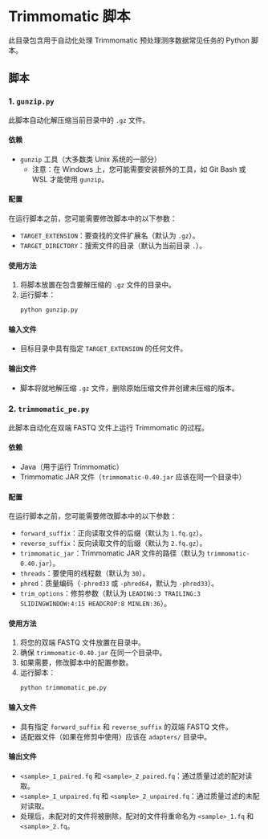 # Trimmomatic 脚本

此目录包含用于自动化处理 Trimmomatic 预处理测序数据常见任务的 Python 脚本。

## 脚本

### 1. `gunzip.py`

此脚本自动化解压缩当前目录中的 `.gz` 文件。

#### 依赖

- `gunzip` 工具（大多数类 Unix 系统的一部分）
  - 注意：在 Windows 上，您可能需要安装额外的工具，如 Git Bash 或 WSL 才能使用 `gunzip`。

#### 配置

在运行脚本之前，您可能需要修改脚本中的以下参数：

- `TARGET_EXTENSION`：要查找的文件扩展名（默认为 `.gz`）。
- `TARGET_DIRECTORY`：搜索文件的目录（默认为当前目录 `.`）。

#### 使用方法

1. 将脚本放置在包含要解压缩的 `.gz` 文件的目录中。
2. 运行脚本：
   ```bash
   python gunzip.py
   ```

#### 输入文件

- 目标目录中具有指定 `TARGET_EXTENSION` 的任何文件。

#### 输出文件

- 脚本将就地解压缩 `.gz` 文件，删除原始压缩文件并创建未压缩的版本。

### 2. `trimmomatic_pe.py`

此脚本自动化在双端 FASTQ 文件上运行 Trimmomatic 的过程。

#### 依赖

- Java（用于运行 Trimmomatic）
- Trimmomatic JAR 文件（`trimmomatic-0.40.jar` 应该在同一个目录中）

#### 配置

在运行脚本之前，您可能需要修改脚本中的以下参数：

- `forward_suffix`：正向读取文件的后缀（默认为 `1.fq.gz`）。
- `reverse_suffix`：反向读取文件的后缀（默认为 `2.fq.gz`）。
- `trimmomatic_jar`：Trimmomatic JAR 文件的路径（默认为 `trimmomatic-0.40.jar`）。
- `threads`：要使用的线程数（默认为 `30`）。
- `phred`：质量编码（`-phred33` 或 `-phred64`，默认为 `-phred33`）。
- `trim_options`：修剪参数（默认为 `LEADING:3 TRAILING:3 SLIDINGWINDOW:4:15 HEADCROP:8 MINLEN:36`）。

#### 使用方法

1. 将您的双端 FASTQ 文件放置在目录中。
2. 确保 `trimmomatic-0.40.jar` 在同一个目录中。
3. 如果需要，修改脚本中的配置参数。
4. 运行脚本：
   ```bash
   python trimmomatic_pe.py
   ```

#### 输入文件

- 具有指定 `forward_suffix` 和 `reverse_suffix` 的双端 FASTQ 文件。
- 适配器文件（如果在修剪中使用）应该在 `adapters/` 目录中。

#### 输出文件

- `<sample>_1_paired.fq` 和 `<sample>_2_paired.fq`：通过质量过滤的配对读取。
- `<sample>_1_unpaired.fq` 和 `<sample>_2_unpaired.fq`：通过质量过滤的未配对读取。
- 处理后，未配对的文件将被删除，配对的文件将重命名为 `<sample>_1.fq` 和 `<sample>_2.fq`。